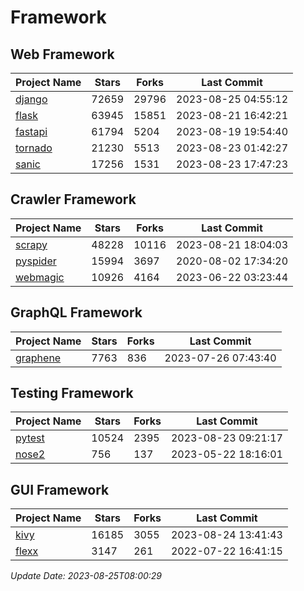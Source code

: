 # Framework

## Web Framework
| Project Name | Stars | Forks | Last Commit |
| ------------ | ----- | ----- | ----------- |
| [django](https://github.com/django/django) | 72659 | 29796 | 2023-08-25 04:55:12 |
| [flask](https://github.com/pallets/flask) | 63945 | 15851 | 2023-08-21 16:42:21 |
| [fastapi](https://github.com/tiangolo/fastapi) | 61794 | 5204 | 2023-08-19 19:54:40 |
| [tornado](https://github.com/tornadoweb/tornado) | 21230 | 5513 | 2023-08-23 01:42:27 |
| [sanic](https://github.com/sanic-org/sanic) | 17256 | 1531 | 2023-08-23 17:47:23 |

## Crawler Framework
| Project Name | Stars | Forks | Last Commit |
| ------------ | ----- | ----- | ----------- |
| [scrapy](https://github.com/scrapy/scrapy) | 48228 | 10116 | 2023-08-21 18:04:03 |
| [pyspider](https://github.com/binux/pyspider) | 15994 | 3697 | 2020-08-02 17:34:20 |
| [webmagic](https://github.com/code4craft/webmagic) | 10926 | 4164 | 2023-06-22 03:23:44 |

## GraphQL Framework
| Project Name | Stars | Forks | Last Commit |
| ------------ | ----- | ----- | ----------- |
| [graphene](https://github.com/graphql-python/graphene) | 7763 | 836 | 2023-07-26 07:43:40 |

## Testing Framework
| Project Name | Stars | Forks | Last Commit |
| ------------ | ----- | ----- | ----------- |
| [pytest](https://github.com/pytest-dev/pytest) | 10524 | 2395 | 2023-08-23 09:21:17 |
| [nose2](https://github.com/nose-devs/nose2) | 756 | 137 | 2023-05-22 18:16:01 |

## GUI Framework
| Project Name | Stars | Forks | Last Commit |
| ------------ | ----- | ----- | ----------- |
| [kivy](https://github.com/kivy/kivy) | 16185 | 3055 | 2023-08-24 13:41:43 |
| [flexx](https://github.com/flexxui/flexx) | 3147 | 261 | 2022-07-22 16:41:15 |

*Update Date: 2023-08-25T08:00:29*